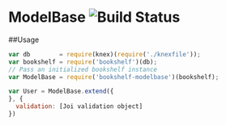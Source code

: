 ModelBase ![Build Status](https://travis-ci.org/graysonc/modelbase.svg?branch=master)
=========


##Usage
```javascript
var db        = require(knex)(require('./knexfile'));
var bookshelf = require('bookshelf')(db);
// Pass an initialized bookshelf instance
var ModelBase = require('bookshelf-modelbase')(bookshelf);

var User = ModelBase.extend({
}, {
  validation: [Joi validation object]
})
```
